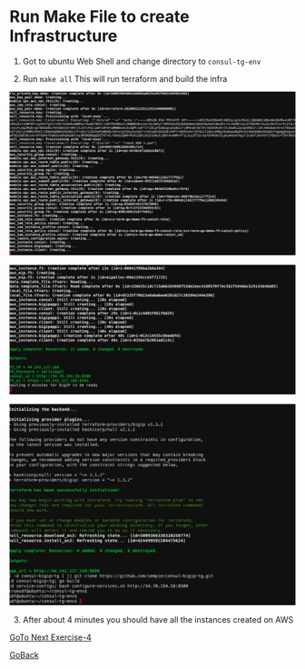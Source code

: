 # Run Make File to create Infrastructure

1. Got to ubuntu Web Shell and change directory to ```consul-tg-env```

2. Run ```make all``` This will run terraform and build the infra

 ![alt text](../../../images/make1.png)

 ![alt text](../../../images/make2.png)

 ![alt text](../../../images/make3.png)

3. After about 4 minutes you should have all the instances created on AWS

[GoTo Next Exercise-4](4-ex)

[GoBack](../README.md)
